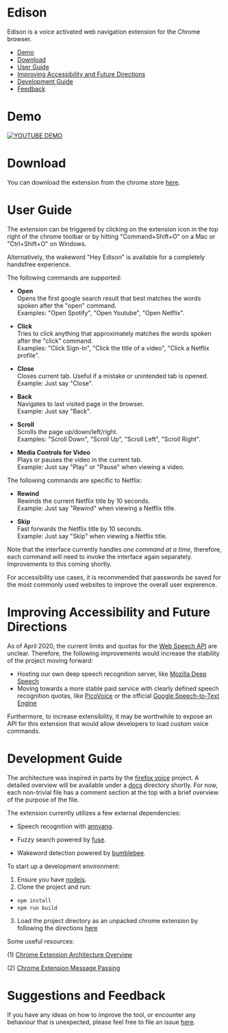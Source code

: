 # Edison

Edison is a voice activated web navigation extension for the Chrome browser.

- <a href="#Demo">Demo</a>
- <a href="#Download">Download</a>
- <a href="#UserGuide">User Guide</a>
- <a href="#Future">Improving Accessibility and Future Directions</a>
- <a href="#Developing">Development Guide</a>
- <a href="#Feedback">Feedback</a>

<a name="Demo"></a>
# Demo

[![YOUTUBE DEMO](https://img.youtube.com/vi/Il0RF0RZK28/0.jpg)](https://www.youtube.com/watch?v=Il0RF0RZK28)

<a name="Download"></a>
# Download

You can download the extension from the chrome store [here](https://chrome.google.com/webstore/detail/tulip/cjedgkiefphilnnkgmpakjdjehjjgaef).

<a name="UserGuide"></a>
# User Guide

The extension can be triggered by clicking on the extension icon in the top right of the chrome toolbar or by hitting "Command+Shift+O" on a Mac or "Ctrl+Shift+O" on Windows.

Alternatively, the wakeword "Hey Edison" is available for a completely handsfree experience.

The following commands are supported:

- **Open**  
Opens the first google search result that best matches the words spoken after the "open" command.  
Examples: "Open Spotify", "Open Youtube", "Open Netflix".

- **Click**  
Tries to click anything that approximately matches the words spoken after the "click" command.  
Examples: "Click Sign-In", "Click the title of a video", "Click a Netflix profile".

- **Close**  
Closes current tab. Useful if a mistake or unintended tab is opened.  
Example: Just say "Close".

- **Back**  
Navigates to last visited page in the browser.  
Example: Just say "Back".

- **Scroll**  
Scrolls the page up/down/left/right.  
Examples: "Scroll Down", "Scroll Up", "Scroll Left", "Scroll Right".

- **Media Controls for Video**  
Plays or pauses the video in the current tab.  
Example: Just say "Play" or "Pause" when viewing a video.

The following commands are specific to Netflix:  

- **Rewind**  
Rewinds the current Netflix title by 10 seconds.  
Example: Just say "Rewind" when viewing a Netflix title.

- **Skip**  
Fast forwards the Netflix title by 10 seconds.  
Example: Just say "Skip" when viewing a Netflix title.

Note that the interface currently handles *one command at a time*, therefore, each command will need to invoke the interface again separately. Improvements to this coming shortly.

For accessibility use cases, it is recommended that passwords be saved for the most commonly used websites to improve the overall user expierence.

<a name="Future"></a>
# Improving Accessibility and Future Directions 

As of April 2020, the current limits and quotas for the [Web Speech API](https://wicg.github.io/speech-api/) are unclear. Therefore, the following improvements would increase the stability of the project moving forward:

- Hosting our own deep speech recognition server, like [Mozilla Deep Speech](https://github.com/mozilla/DeepSpeech)
- Moving towards a more stable paid service with clearly defined speech recognition quotas, like [PicoVoice](https://picovoice.ai/) or the official [Google Speech-to-Text Engine](https://cloud.google.com/speech-to-text/docs)

Furthermore, to increase extensibility, it may be worthwhile to expose an API for this extension that would allow developers to load custom voice commands.

<a name="Developing"></a>
# Development Guide

The architecture was inspired in parts by the [firefox voice](https://github.com/mozilla/firefox-voice) project.
A detailed overview will be available under a [docs]() directory shortly. For now, each non-trivial file has a comment section at the top with a brief overview of the purpose of the file.

The extension currently utilizes a few external dependencies:

- Speech recognition with [annyang](https://github.com/TalAter/annyang).

- Fuzzy search powered by [fuse](https://fusejs.io/).

- Wakeword detection powered by [bumblebee](https://github.com/jaxcore/bumblebee-hotword).

To start up a development environment:

1. Ensure you have [nodejs](https://nodejs.org/en/download/). 
2. Clone the project and run:

* ``` npm install ``` 
* ``` npm run build ```

3. Load the project directory as an unpacked chrome extension by following the directions [here](https://developer.chrome.com/extensions/getstarted#manifest)

Some useful resources:

(1) [Chrome Extension Architecture Overview](https://developer.chrome.com/extensions/overview#arch)

(2) [Chrome Extension Message Passing](https://developer.chrome.com/extensions/messaging)

<a name="Feedback"></a>
# Suggestions and Feedback

If you have any ideas on how to improve the tool, or encounter any behaviour that is unexpected, please feel free to file an issue [here](https://github.com/leekevinyg/tulip-web/issues/new).
